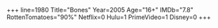 +++
line=1980
Title="Bones"
Year=2005
Age="16+"
IMDb="7.8"
RottenTomatoes="90%"
Netflix=0
Hulu=1
PrimeVideo=1
Disney=0
+++

